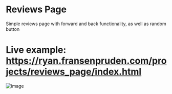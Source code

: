 ﻿# Reviews Page
 Simple reviews page with forward and back functionality, as well as random button
# Live example: https://ryan.fransenpruden.com/projects/reviews_page/index.html

![image](https://user-images.githubusercontent.com/65836248/167692485-679a78b4-2888-48e7-a185-1ad1aa5aed6d.png)
